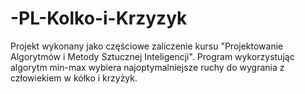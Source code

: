 # -PL-Kolko-i-Krzyzyk
Projekt wykonany jako częściowe zaliczenie kursu "Projektowanie Algorytmów i Metody Sztucznej Inteligencji". Program wykorzystując algorytm min-max wybiera najoptymalniejsze ruchy do wygrania z człowiekiem w kółko i krzyżyk.
